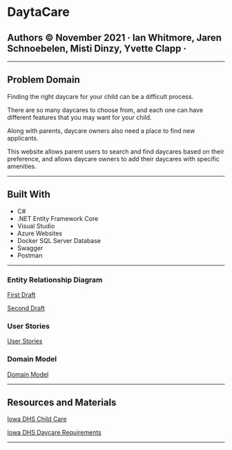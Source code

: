# DaytaCare

## Authors © November 2021 &middot; Ian Whitmore, Jaren Schnoebelen, Misti Dinzy, Yvette Clapp &middot;

---

## Problem Domain

Finding the right daycare for your child can be a difficult process.

There are so many daycares to choose from, and each one can have different features that you may want for your child.

Along with parents, daycare owners also need a place to find new applicants.

This website allows parent users to search and find daycares based on their preference, and allows daycare owners to add their daycares with specific amenities.

---

## Built With

* C#
* .NET Entity Framework Core
* Visual Studio
* Azure Websites
* Docker SQL Server Database
* Swagger
* Postman

---

### Entity Relationship Diagram

[First Draft](https://bit.ly/3H2s1AE)

[Second Draft](https://bit.ly/3BND2C8)

### User Stories

[User Stories](https://bit.ly/3044deA)

### Domain Model

[Domain Model](https://bit.ly/3wmGKBA)

---

## Resources and Materials

[Iowa DHS Child Care](https://dhs.iowa.gov/childcare/families)

[Iowa DHS Daycare Requirements](https://bit.ly/3o0X3jM)

---
